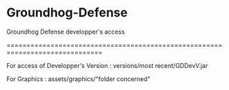 # Groundhog-Defense
Groundhog Defense developper's access

==============================================================================

For access of Developper's Version : versions/most recent/GDDevV.jar

For Graphics : assets/graphics/"folder concerned"

